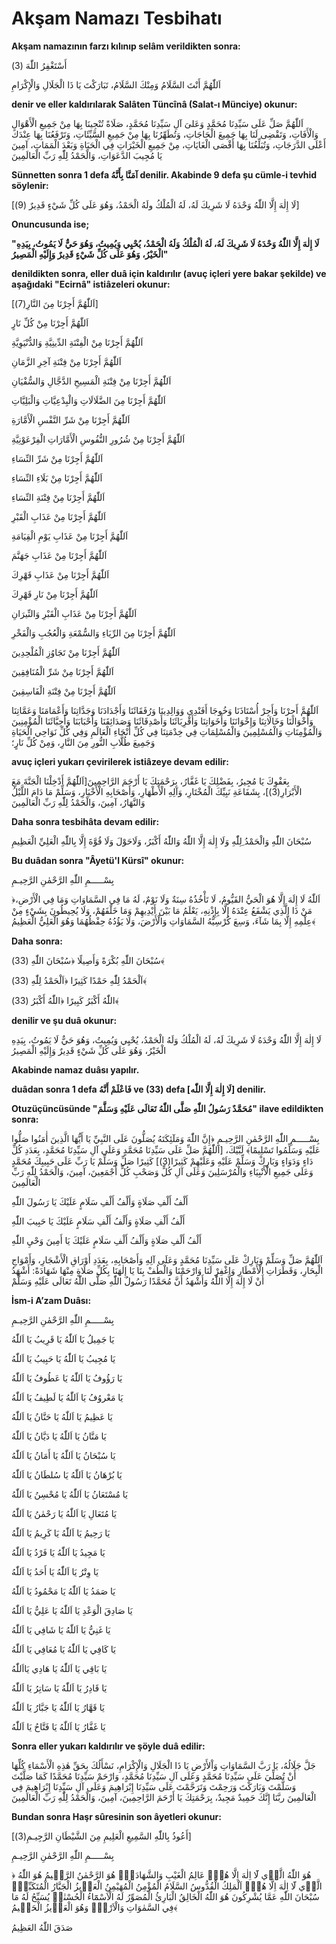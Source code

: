 # Akşam Namazı Tesbihatı

**Akşam namazının farzı kılınıp selâm verildikten sonra:**

أَسْتَغْفِرُ اللّٰهَ (3)

اَللّٰهُمَّ أَنْتَ السَّلَامُ وَمِنْكَ السَّلَامُ، تَبَارَكْتَ يَا ذَا الْجَلَالِ وَالْإِكْرَامِ

**denir ve eller kaldırılarak Salâten Tüncînâ (Salat-ı Münciye) okunur:**

اَللّٰهُمَّ صَلِّ عَلَى سَيِّدِنَا مُحَمَّدٍ وَعَلىَ آلِ سَيِّدِنَا مُحَمَّدٍ، صَلَاةً تُنْجِينَا بِهَا مِنْ جَمِيعِ الْأَهْوَالِ وَالْأَفَاتِ، وَتَقْضِى لَنَا بِهَا جَمِيعَ الْحَاجَاتِ، وَتُطَهِّرُنَا بِهَا مِنْ جَمِيعِ السَّيِّئَاتِ، وَتَرْفَعُنَا بِهَا عِنْدَكَ أَعْلَى الدَّرَجَاتِ، وَتُبَلِّغُنَا بِهَا أَقْصَى الْغَايَاتِ، مِنْ جَمِيعِ الْخَيْرَاتِ فِي الْحَيَاةِ وَبَعْدَ الْمَمَاتِ، آمِينَ يَا مُجِيبَ الدَّعَوَاتِ، وَالْحَمْدُ لِلّٰهِ رَبِّ الْعَالَمِينَ

**Sünnetten sonra 1 defa آمَنَّا بِأَنَّهُ denilir. Akabinde 9 defa şu cümle-i tevhid söylenir:**

[لَا إِلٰهَ إِلَّا اللّٰهُ وَحْدَهُ لَا شَرِيكَ لَهُ، لَهُ الْمُلْكُ ولَهُ الْحَمْدُ، وَهُوَ عَلَى كُلِّ شَيْءٍ قَدِيرٌ (9)]

**Onuncusunda ise;**

**"لَا إِلٰهَ إِلَّا اللّٰهُ وَحْدَهُ لَا شَرِيكَ لَهُ، لَهُ الْمُلْكُ وَلَهُ الْحَمْدُ، يُحْيِي وَيُمِيتُ، وَهُوَ حَيٌّ لَا يَمُوتُ، بِيَدِهِ الْخَيْرُ، وَهُوَ عَلَى كُلِّ شَيْءٍ قَدِيرٌ وَإِلَيْهِ الْمَصِيرُ"**

**denildikten sonra, eller duâ için kaldırılır (avuç içleri yere bakar şekilde) ve aşağıdaki "Ecirnâ" istiâzeleri okunur:**

[اَللّٰهُمَّ أَجِرْنَا مِنَ النَّارِ(7)]

اَللّٰهُمَّ أَجِرْنَا مِنْ كُلِّ نَارٍ

اَللّٰهُمَّ أَجِرْنَا مِنْ الْفِتْنَةِ الدِّينِيَّةِ وَالدُّنْيَوِيَّةِ

اَللّٰهُمَّ أَجِرْنَا مِنْ فِتْنَةِ آخِرِ الزَّمَانِ

اَللّٰهُمَّ أَجِرْنَا مِنْ فِتْنَةِ الْمَسِيحِ الدَّجَّالِ وَالسُّفْيَانِ

اَللّٰهُمَّ أَجِرْنَا مِنَ الضَّلَالَاتِ وَالْبِدْعِيَّاتِ وَالْبَلِيَّاتِ

اَللّٰهُمَّ أَجِرْنَا مِنْ شَرِّ النَّفْسِ الْأَمَّارَةِ

اَللّٰهُمَّ أَجِرْنَا مِنْ شُرُورِ النُّفُوسِ الْأَمَّارَاتِ الْفِرْعَوْنِيَّةِ

اَللّٰهُمَّ أَجِرْنَا مِنْ شَرِّ النِّسَاءِ

اَللّٰهُمَّ أَجِرْنَا مِنْ بَلَاءِ النِّسَاءِ

اَللّٰهُمَّ أَجِرْنَا مِنْ فِتْنَةِ النِّسَاءِ

اَللّٰهُمَّ أَجِرْنَا مِنْ عَذَابِ الْقَبْرِ

اَللّٰهُمَّ أَجِرْنَا مِنْ عَذَابِ يَوْمِ الْقِيَامَةِ

اَللّٰهُمَّ أَجِرْنَا مِنْ عَذَابِ جَهَنَّمَ

اَللّٰهُمَّ أَجِرْنَا مِنْ عَذَابِ قَهْرِكَ

اَللّٰهُمَّ أَجِرْنَا مِنْ نَارِ قَهْرِكَ

اَللّٰهُمَّ أَجِرْنَا مِنْ عَذَابِ الْقَبْرِ وَالنِّيرَانِ

اَللّٰهُمَّ أَجِرْنَا مِنَ الرِّيَاءِ وَالسُّمْعَةِ وَالْعُجُبِ وَالْفَخْرِ

اَللّٰهُمَّ أَجِرْنَا مِنْ تَجَاوُزِ الْمُلْحِدِينَ

اَللّٰهُمَّ أَجِرْنَا مِنْ شَرِّ الْمُنَافِقِينَ

اَللّٰهُمَّ أَجِرْنَا مِنْ فِتْنَةِ الْفَاسِقِينَ

اَللّٰهُمَّ أَجِرْنَا وَأَجِرْ أُسْتَاذَنَا وَخُوجَا أَفَنْدِي وَوَالِدِينَا وَرُفَقَائَنَا وَأَجْدَادَنَا وَجَدَّاتِنَا وَأَعْمَامَنَا وَعَمَّاتِنَا وَأَخْوَالَنَا وَخَالَاتِنَا وَإِخْوَانَنَا وَأَخَوَاتِنَا وَأَقْرِبَائَنَا وَأَصْدِقَائَنَا وَصَدَائِقَنَا وَأَحْبَابَنَا وَأَحِبَّائَنَا الْمُؤْمِنِينَ وَالْمُؤْمِنَاتِ وَالْمُسْلِمِينَ وَالْمُسْلِمَاتِ فِي خِدْمَتِنَا فِي كُلِّ أَنْحَاءِ الْعَالَمِ وَفِي كُلِّ نَوَاحِي الْحَيَاةِ وَجَمِيعَ طُلَّابِ النُّورِ مِنَ النَّارِ، وَمِنْ كُلِّ نَارٍ؛

**avuç içleri yukarı çevirilerek istiâzeye devam edilir:**

بِعَفْوِكَ يَا مُجِيرُ، بِفَضْلِكَ يَا غَفَّارُ، بِرَحْمَتِكَ يَا أَرْحَمَ الرَّاحِمِينَ[اَللّٰهُمَّ أَدْخِلْنَا الْجَنَّةَ مَعَ الْأَبْرَارِ(3)]، بِشَفَاعَةِ نَبِيِّكَ الْمُخْتَارِ، وَآلِهِ الْأَطْهَارِ، وَأَصْحَابِهِ الْأَخْيَارِ، وَسَلِّمْ مَا دَامَ اللَّيْلُ وَالنَّهَارُ، آمِينَ، وَالْحَمْدُ لِلّٰهِ رَبِّ الْعَالَمِينَ

**Daha sonra tesbihâta devam edilir:**

سُبْحَانَ اللّٰهِ وَالْحَمْدُ ِلِلّٰهِ وَلَا إِلٰهَ إِلَّا اللّٰهُ وَاللّٰهُ أَكْبَرُ، وَلَاحَوْلَ وَلَا قُوَّةَ إِلَّا بِاللّٰهِ الْعَلِيِّ الْعَظِيمِ

**Bu duâdan sonra "Âyetü'l Kürsî" okunur:**

بِسْـــــمِ اللّٰهِ الرَّحْمٰنِ الرَّحِيـمِ

﴿اَللّٰهُ لَا إِلَهَ إِلَّا هُوَ الْحَيُّ القَيُّومُ، لَا تَأْخُذُهُ سِنَةٌ وَلَا نَوْمٌ، لَهُ مَا فِي السَّمَاوَاتِ وَمَا فِي الْأَرْضِ، مَنْ ذَا الَّذِي يَشْفَعُ عِنْدَهُ إِلَّا بِإِذْنِهِ، يَعْلَمُ مَا بَيْنَ أَيْدِيهِمْ وَمَا خَلْفَهُمْ، وَلَا يُحِيطُونَ بِشَيْءٍ مِنْ عِلْمِهِ إِلَّا بِمَا شَآءَ، وَسِعَ كُرْسِيُّهُ السَّمَاوَاتِ وَالْأَرْضَ، وَلَا يَؤُدُهُ حِفْظُهُمَا وَهُوَ الْعَلِيُّ الْعَظِيمُ﴾

**Daha sonra:**

سُبْحَانَ اللّٰهِ بُكْرَةً وَأَصِيلًا ﴿سُبْحَانَ اللّٰهِ (33)﴾

اَلْحَمْدُ لِلّٰهِ حَمْدًا كَثِيرًا ﴿اَلْحَمْدُ لِلّٰهِ (33)﴾

اللّٰهُ أَكْبَرُ كَبِيرًا ﴿اللّٰهُ أَكْبَرُ (33)﴾

**denilir ve şu duâ okunur:**

لَا إِلٰهَ إِلَّا اللّٰهُ وَحْدَهُ لَا شَرِيكَ لَهُ، لَهُ الْمُلْكُ وَلَهُ الْحَمْدُ، يُحْيِي وَيُمِيتُ، وَهُوَ حَيٌّ لَا يَمُوتُ، بِيَدِهِ الْخَيْرُ، وَهُوَ عَلَى كُلِّ شَيْءٍ قَدِيرٌ وَإِلَيْهِ الْمَصِيرُ

**Akabinde namaz duâsı yapılır.**

**duâdan sonra 1 defa فَاعْلَمْ أَنَّهُ ve (33) defa [لَا إِلٰهَ إِلَّا اللّٰه] denilir.**

**Otuzüçüncüsünde "مُحَمَّدٌ رَسُولُ اللّٰهِ صَلَّى اللّٰهُ تَعَالَى عَلَيْهِ وَسَلَّمَ" ilave edildikten sonra:**

بِسْـــــمِ اللّٰهِ الرَّحْمٰنِ الرَّحِيـمِ ﴿إِنَّ اللّٰهَ وَمَلٓئِكَتَهُ يُصَلُّونَ عَلَى النَّبِيِّ يَا أَيُّهَا الَّذِينَ أٰمَنُوا صَلُّوا عَلَيْهِ وَسَلِّمُوا تَسْلِيمًا﴾ لَبَّيْكَ، [اَللّٰهُمَّ صَلِّ عَلَى سَيِّدِنَا مُحَمَّدٍ وَعَلَى آلِ سَيِّدِنَا مُحَمَّدٍ، بِعَدَدِ كُلِّ دَاءٍ وَدَوَاءٍ وَبَارِكْ وَسَلِّمْ عَلَيْهِ وَعَلَيْهِمْ كَثِيرًا(3)] كَثِيرًا صَلِّ وَسَلِّمْ يَا رَبِّ عَلَى حَبِيبِكَ مُحَمَّدٍ وَعَلَى جَمِيعِ الْأَنْبِيَاءِ وَالْمُرْسَلِينَ وَعَلَى آلِ كُلٍّ وَصَحْبِ كُلٍّ أَجْمَعِينَ، آمِينَ، وَالْحَمْدُ لِلّٰهِ رَبِّ الْعَالَمِينَ

أَلْفُ أَلْفِ صَلَاةٍ وَأَلْفُ أَلْفِ سَلَامٍ عَلَيْكَ يَا رَسُولَ اللّٰهِ

أَلْفُ أَلْفِ صَلَاةٍ وَأَلْفُ أَلْفِ سَلَامٍ عَلَيْكَ يَا حَبِيبَ اللّٰهِ

أَلْفُ أَلْفِ صَلَاةٍ وَأَلْفُ أَلْفِ سَلَامٍ عَلَيْكَ يَا أَمِينَ وَحْيِ اللّٰهِ

اَللّٰهُمَّ صَلِّ وَسَلِّمْ وَبَارِكْ عَلَى سَيِّدِنَا مُحَمَّدٍ وَعَلَى آلِهِ وَأَصْحَابِهِ، بِعَدَدِ أَوْرَاقِ الْأَشْجَارِ، وَأَمْوَاجِ الْبِحَارِ، وَقَطَرَاتِ الْأَمْطَارِ وَاغْفِرْ لَنَا وَارْحَمْنَا وَالْطُفْ بِنَا يَا إِلٰهَنَا بِكُلِّ صَلَاةٍ مِنْهَا شَهَادَةً: أَشْهَدُ أَنْ لَا إِلٰهَ إِلَّا اللّٰهُ وَأَشْهَدُ أَنَّ مُحَمَّدًا رَسُولُ اللّٰهِ صَلَّى اللّٰهُ تَعَالَى عَلَيْهِ وَسَلَّمْ

**İsm-i A’zam Duâsı:**

بِسْـــــمِ اللّٰهِ الرَّحْمٰنِ الرَّحِيـمِ

يَا جَمِيلُ يَا اَللّٰهُ يَا قَرِيبُ يَا اَللّٰهُ

يَا مُجِيبُ يَا اَللّٰهُ يَا حَبِيبُ يَا اَللّٰهُ

يَا رَؤُوفُ يَا اَللّٰهُ يَا عَطُوفُ يَا اَللّٰهُ

يَا مَعْروُفُ يَا اَللّٰهُ يَا لَطِيفُ يَا اَللّٰهُ

يَا عَظِيمُ يَا اَللّٰهُ يَا حَنَّانُ يَا اَللّٰهُ

يَا مَنَّانُ يَا اَللّٰهُ يَا دَيَّانُ يَا اَللّٰهُ

يَا سُبْحَانُ يَا اَللّٰهُ يَا أَمَانُ يَا اَللّٰهُ

يَا بُرْهَانُ يَا اَللّٰهُ يَا سُلطَانُ يَا اَللّٰهُ

يَا مُسْتَعَانُ يَا اَللّٰهُ يَا مُحْسِنُ يَا اَللّٰهُ

يَا مُتَعَالِ يَا اَللّٰهُ يَا رَحْمٰنُ يَا اَللّٰهُ

يَا رَحِيمُ يَا اَللّٰهُ يَا كَرِيمُ يَا اَللّٰهُ

يَا مَجِيدُ يَا اَللّٰهُ يَا فَرْدُ يَا اَللّٰهُ

يَا وِتْرُ يَا اَللّٰهُ يَا أَحَدُ يَا اَللّٰهُ

يَا صَمَدُ يَا اَللّٰهُ يَا مَحْمُودُ يَا اَللّٰهُ

يَا صَادِقَ الْوَعْدِ يَا اَللّٰهُ يَا عَلِيُّ يَا اَللّٰهُ

يَا غَنِيُّ يَا اَللّٰهُ يَا شَافِي يَا اَللّٰهُ

يَا كَافِي يَا اَللّٰهُ يَا مُعَافِي يَا اَللّٰهُ

يَا بَاقِي يَا اَللّٰهُ يَا هَادِي يَااَللّٰهُ

يَا قَادِرُ يَا اَللّٰهُ يَا سَاتِرُ يَا اَللّٰهُ

يَا قَهَّارُ يَا اَللّٰهُ يَا جَبَّارُ يَا اَللّٰهُ

يَا غَفَّارُ يَا اَللّٰهُ يَا فَتَّاحُ يَا اَللّٰهُ

**Sonra eller yukarı kaldırılır ve şöyle duâ edilir:**

جَلَّ جَلَالُهُ، يَا رَبَّ السَّمَاوَاتِ وَاْلأَرْضِ يَا ذَا الْجَلَالِ وَالْإِكْرَامِ، نَسْأَلُكَ بِحَقِّ هٰذِهِ الْأَسْمَاءِ كُلِّهَا أَنْ تُصَلِّيَ عَلَى سَيِّدِنَا مُحَمَّدٍ وَعَلَى آلِ سَيِّدِنَا مُحَمَّدٍ، وَارْحَمْ سَيِّدِنَا مُحَمَّدًا كَمَا صَلَّيْتَ وَسَلَّمْتَ وَبَارَكْتَ وَرَحِمْتَ وَتَرَحَّمْتَ عَلَى سَيِّدِنَا إِبْرَاهِيمَ وَعَلَى آلِ سَيِّدِنَا إِبْرَاهِيمَ فِي الْعَالَمِينَ ربَّنَا إِنَّكَ حَمِيدٌ مَجِيدٌ، بِرَحْمَتِكَ يَا أَرْحَمَ الرَّاحِمِينَ، آمِينَ، وَالْحَمْدُ لِلّٰهِ رَبِّ الْعَالَمِينَ

**Bundan sonra Haşr sûresinin son âyetleri okunur:**

[أَعُوذُ بِاللّٰهِ السَّمِيعِ الْعَلِيمِ مِنَ الشَّيْطَانِ الرَّجِيـمِ(3)]

بِسْـــــمِ اللّٰهِ الرَّحْمٰنِ الرَّحِيـمِ

﴿ هُوَ اللّٰهُ الَّذ۪ي لَٓا اِلٰهَ اِلَّا هُوَۚ عَالِمُ الْغَيْبِ وَالشَّهَادَةِۚ هُوَ الرَّحْمٰنُ الرَّح۪يمُ هُوَ اللّٰهُ الَّذ۪ي لَٓا اِلٰهَ اِلَّا هُوَۚ اَلْمَلِكُ الْقُدُّوسُ السَّلَامُ الْمُؤْمِنُ الْمُهَيْمِنُ الْعَز۪يزُ الْجَبَّارُ الْمُتَكَبِّرُۜ سُبْحَانَ اللّٰهِ عَمَّا يُشْرِكُونَ هُوَ اللّٰهُ الْخَالِقُ الْبَارِئُ الْمُصَوِّرُ لَهُ الْاَسْمَٓاءُ الْحُسْنٰىۜ يُسَبِّحُ لَهُ مَا فِي السَّمٰوَاتِ وَالْاَرْضِۚ وَهُوَ الْعَز۪يزُ الْحَك۪يمُ﴾

صَدَقَ اللّٰهُ العَظِيمُ
